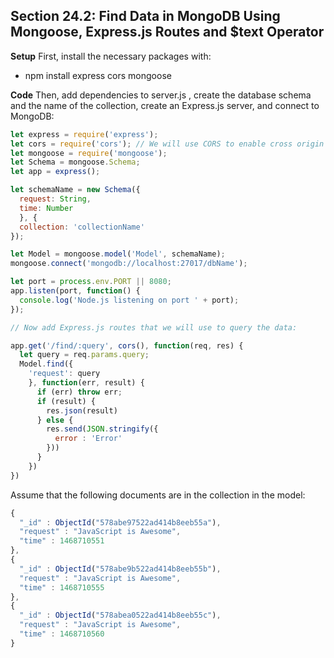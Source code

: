 ## Section 24.2: Find Data in MongoDB Using Mongoose, Express.js Routes and $text Operator

**Setup**
First, install the necessary packages with:
- npm install express cors mongoose

**Code**
Then, add dependencies to server.js , create the database schema and the name of the collection, create an
Express.js server, and connect to MongoDB:
```js
let express = require('express');
let cors = require('cors'); // We will use CORS to enable cross origin domain requests.
let mongoose = require('mongoose');
let Schema = mongoose.Schema;
let app = express();

let schemaName = new Schema({
  request: String,
  time: Number
  }, {
  collection: 'collectionName'
});

let Model = mongoose.model('Model', schemaName);
mongoose.connect('mongodb://localhost:27017/dbName');

let port = process.env.PORT || 8080;
app.listen(port, function() {
  console.log('Node.js listening on port ' + port);
});

// Now add Express.js routes that we will use to query the data:

app.get('/find/:query', cors(), function(req, res) {
  let query = req.params.query;
  Model.find({
    'request': query
    }, function(err, result) {
      if (err) throw err;
      if (result) {
        res.json(result)
      } else {
        res.send(JSON.stringify({
          error : 'Error'
        }))
      }
    })
})
```

Assume that the following documents are in the collection in the model:
```js
{
  "_id" : ObjectId("578abe97522ad414b8eeb55a"),
  "request" : "JavaScript is Awesome",
  "time" : 1468710551
},
{
  "_id" : ObjectId("578abe9b522ad414b8eeb55b"),
  "request" : "JavaScript is Awesome",
  "time" : 1468710555
},
{
  "_id" : ObjectId("578abea0522ad414b8eeb55c"),
  "request" : "JavaScript is Awesome",
  "time" : 1468710560
}
```